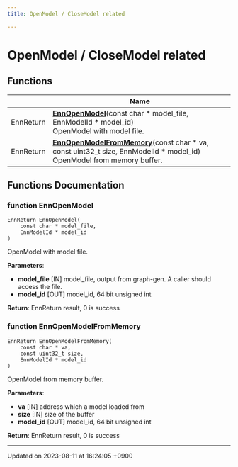 ```yaml
---
title: OpenModel / CloseModel related

---
```


# OpenModel / CloseModel related



## Functions

|                | Name           |
| -------------- | -------------- |
| EnnReturn | **[EnnOpenModel](Modules/group__api__openmodel.md#function-ennopenmodel)**(const char * model_file, EnnModelId * model_id)<br>OpenModel with model file.  |
| EnnReturn | **[EnnOpenModelFromMemory](Modules/group__api__openmodel.md#function-ennopenmodelfrommemory)**(const char * va, const uint32_t size, EnnModelId * model_id)<br>OpenModel from memory buffer.  |


## Functions Documentation

### function EnnOpenModel

```
EnnReturn EnnOpenModel(
    const char * model_file,
    EnnModelId * model_id
)
```

OpenModel with model file. 

**Parameters**: 

  * **model_file** [IN] model_file, output from graph-gen. A caller should access the file. 
  * **model_id** [OUT] model_id, 64 bit unsigned int 


**Return**: EnnReturn result, 0 is success 

### function EnnOpenModelFromMemory

```
EnnReturn EnnOpenModelFromMemory(
    const char * va,
    const uint32_t size,
    EnnModelId * model_id
)
```

OpenModel from memory buffer. 

**Parameters**: 

  * **va** [IN] address which a model loaded from 
  * **size** [IN] size of the buffer 
  * **model_id** [OUT] model_id, 64 bit unsigned int 


**Return**: EnnReturn result, 0 is success 





-------------------------------

Updated on 2023-08-11 at 16:24:05 +0900